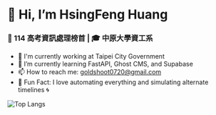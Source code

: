 # 👋 Hi, I’m HsingFeng Huang
### 💼 114 高考資訊處理榜首 | 🎓 中原大學資工系
- 🔭 I'm currently working at Taipei City Government
- 🌱 I’m currently learning FastAPI, Ghost CMS, and Supabase
- 📫 How to reach me: goldshoot0720@gmail.com
- 🧠 Fun Fact: I love automating everything and simulating alternate timelines 🌀

![Top Langs](https://github-readme-stats.vercel.app/api/top-langs/?username=goldshoot0720&layout=compa)
